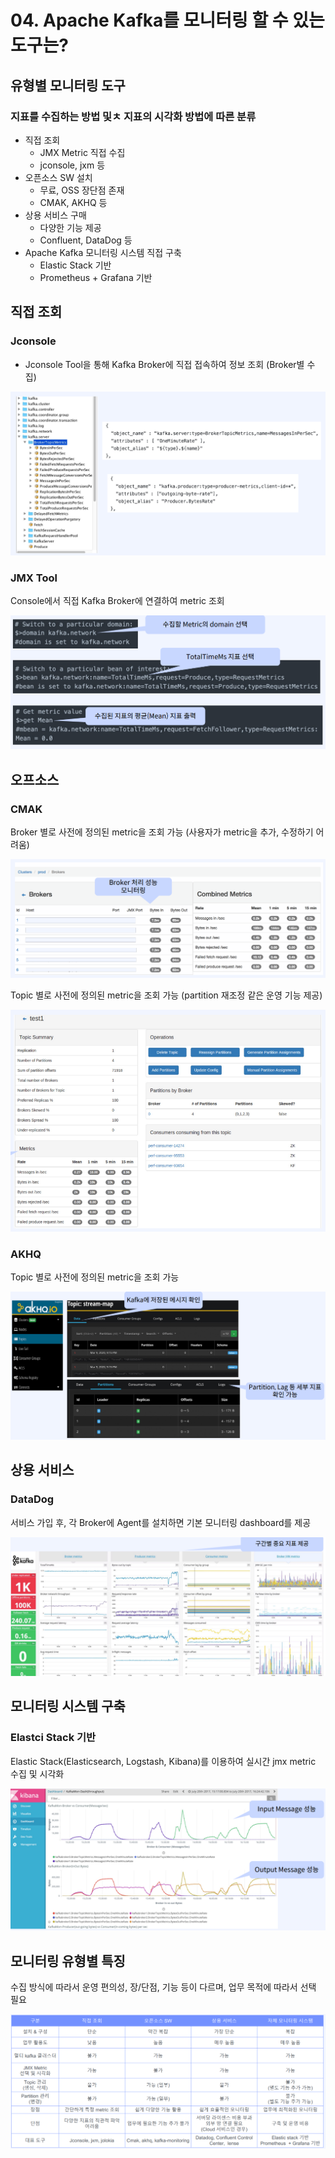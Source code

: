 # 04. Apache Kafka를 모니터링 할 수 있는 도구는?

## 유형별 모니터링 도구

### 지표를 수집하는 방법 및ㅊ 지표의 시각화 방법에 따른 분류

* 직접 조회
  * JMX Metric 직접 수집
  * jconsole, jxm 등
* 오픈소스 SW 설치
  * 무료, OSS 장단점 존재
  * CMAK, AKHQ 등
* 상용 서비스 구매
  * 다양한 기능 제공
  * Confluent, DataDog 등
* Apache Kafka 모니터링 시스템 직접 구축
  * Elastic Stack 기반
  * Prometheus + Grafana 기반

## 직접 조회

### Jconsole

* Jconsole Tool을 통해 Kafka Broker에 직접 접속하여 정보 조회 (Broker별 수집)

![](<../../../.gitbook/assets/image (27).png>)

### JMX Tool

Console에서 직접 Kafka Broker에 연결하여 metric 조회

![](<../../../.gitbook/assets/image (24).png>)

## 오프소스

### CMAK

Broker 별로 사전에 정의된 metric을 조회 가능 (사용자가 metric을 추가, 수정하기 어려움)

![](<../../../.gitbook/assets/image (25).png>)

Topic 별로 사전에 정의된 metric을 조회 가능 (partition 재조정 같은 운영 기능 제공)

![](<../../../.gitbook/assets/image (26).png>)

### AKHQ

Topic 별로 사전에 정의된 metric을 조회 가능

![](<../../../.gitbook/assets/image (18).png>)

## 상용 서비스

### DataDog

서비스 가입 후, 각 Broker에 Agent를 설치하면 기본 모니터링 dashboard를 제공

![](<../../../.gitbook/assets/image (45).png>)

## 모니터링 시스템 구축

### Elastci Stack 기반

Elastic Stack(Elasticsearch, Logstash, Kibana)를 이용하여 실시간 jmx metric 수집 및 시각화

![](<../../../.gitbook/assets/image (31).png>)

## 모니터링 유형별 특징

수집 방식에 따라서 운영 편의성, 장/단점, 기능 등이 다르며, 업무 목적에 따라서 선택 필요

![](<../../../.gitbook/assets/image (32).png>)
